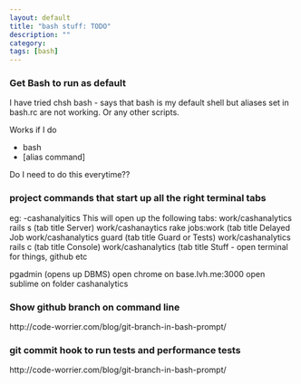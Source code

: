 ```yaml
---
layout: default
title: "bash stuff: TODO"
description: ""
category: 
tags: [bash]
---
```


<h3>Get Bash to run as default</h3>
  <p>I have tried chsh bash - says that bash is my default shell but aliases set in bash.rc are not working. Or any other scripts. 

  Works if I do </p>
  - bash
  - [alias command]
  
  Do I need to do this everytime??
  
<h3>project commands that start up all the right terminal tabs</h3>
  <p>eg: -cashanalyitics
    This will open up the following tabs:
      work/cashanalytics rails s (tab title Server)
      work/cashanaytics rake jobs:work (tab title Delayed Job
      work/cashanalytics guard (tab title Guard or Tests)
      work/cashanalytics rails c (tab title Console)
      work/cashanalytics (tab title Stuff - open terminal for things, github etc</p>
      pgadmin (opens up DBMS)
      open chrome on base.lvh.me:3000
      open sublime on folder cashanalytics
      
<h3>Show github branch on command line</h3>
http://code-worrier.com/blog/git-branch-in-bash-prompt/

<h3>git commit hook to run tests and performance tests</h3>
http://code-worrier.com/blog/git-branch-in-bash-prompt/